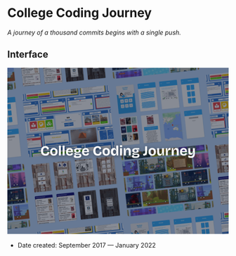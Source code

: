 # College Coding Journey

*A journey of a thousand commits begins with a single push.*

## Interface
![Interface](https://raw.githubusercontent.com/luqmanherifa/luqman-herifa-personal-portfolio-v2/main/public/works/collegecodingjourney.png)

- Date created: September 2017 — January 2022
